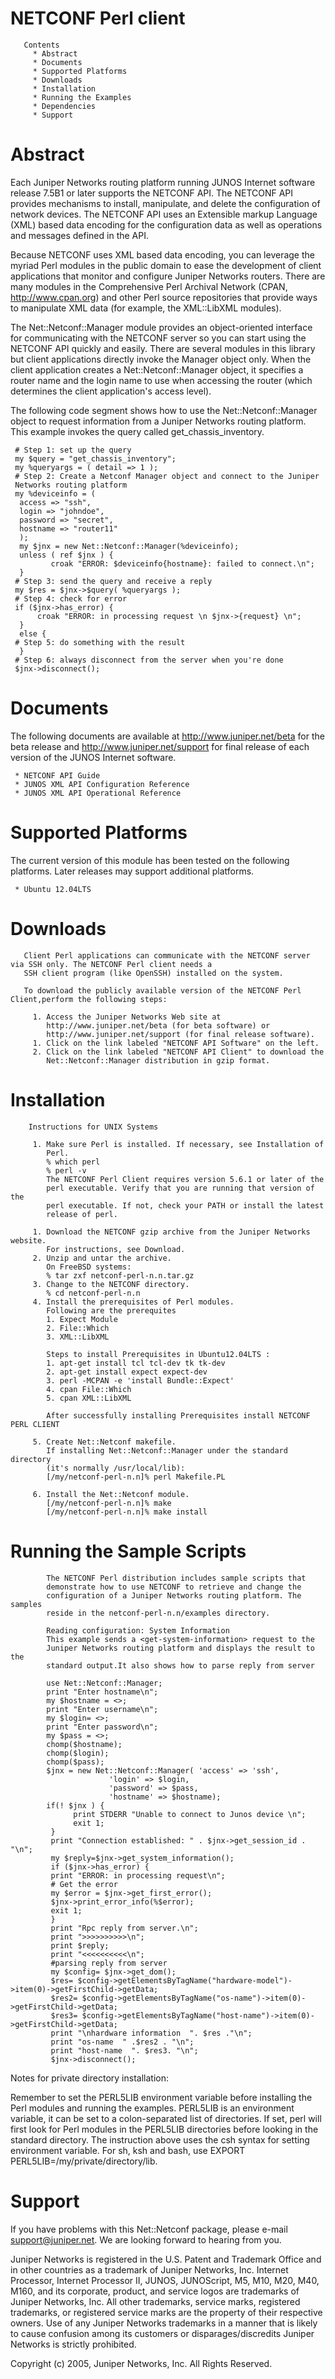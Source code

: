 NETCONF Perl client
===================

       Contents
         * Abstract
         * Documents
         * Supported Platforms
         * Downloads
         * Installation
         * Running the Examples
         * Dependencies
         * Support

Abstract
========

   Each Juniper Networks routing platform running JUNOS Internet software
   release 7.5B1 or later supports the NETCONF API. The NETCONF API provides
   mechanisms to install, manipulate, and delete the configuration of network
   devices. The NETCONF API uses an Extensible markup Language (XML) based
   data encoding for the configuration data as well as operations and
   messages defined in the API.

   Because NETCONF uses XML based data encoding, you can leverage the myriad
   Perl modules in the public domain to ease the development of client
   applications that monitor and configure Juniper Networks routers. There
   are many modules in the Comprehensive Perl Archival Network (CPAN,
   http://www.cpan.org) and other Perl source repositories that provide ways
   to manipulate XML data (for example, the XML::LibXML modules).

   The Net::Netconf::Manager module provides an object-oriented interface for
   communicating with the NETCONF server so you can start using the NETCONF
   API quickly and easily. There are several modules in this library but
   client applications directly invoke the Manager object only. When the
   client application creates a Net::Netconf::Manager object, it specifies a
   router name and the login name to use when accessing the router (which
   determines the client application's access level).

   The following code segment shows how to use the Net::Netconf::Manager
   object to request information from a Juniper Networks routing platform.
   This example invokes the query called get_chassis_inventory.
    
     # Step 1: set up the query
     my $query = "get_chassis_inventory";
     my %queryargs = ( detail => 1 );
     # Step 2: Create a Netconf Manager object and connect to the Juniper
     Networks routing platform
     my %deviceinfo = (
      access => "ssh",
      login => "johndoe",
      password => "secret",
      hostname => "router11"
      );
      my $jnx = new Net::Netconf::Manager(%deviceinfo);
      unless ( ref $jnx ) {
             croak "ERROR: $deviceinfo{hostname}: failed to connect.\n";
      }
     # Step 3: send the query and receive a reply
     my $res = $jnx->$query( %queryargs );
     # Step 4: check for error
     if ($jnx->has_error) {
          croak "ERROR: in processing request \n $jnx->{request} \n";
      } 
      else {
     # Step 5: do something with the result
      }
     # Step 6: always disconnect from the server when you're done
     $jnx->disconnect();

Documents
==========

   The following documents are available at http://www.juniper.net/beta for
   the beta release and http://www.juniper.net/support for final release of
   each version of the JUNOS Internet software.

     * NETCONF API Guide
     * JUNOS XML API Configuration Reference
     * JUNOS XML API Operational Reference

Supported Platforms
===================

   The current version of this module has been tested on the following
   platforms. Later releases may support additional platforms.

     * Ubuntu 12.04LTS 
        

Downloads
============

       Client Perl applications can communicate with the NETCONF server via SSH only. The NETCONF Perl client needs a
       SSH client program (like OpenSSH) installed on the system.

       To download the publicly available version of the NETCONF Perl Client,perform the following steps:

         1. Access the Juniper Networks Web site at
            http://www.juniper.net/beta (for beta software) or
            http://www.juniper.net/support (for final release software).
         1. Click on the link labeled "NETCONF API Software" on the left.
         2. Click on the link labeled "NETCONF API Client" to download the
            Net::Netconf::Manager distribution in gzip format.
        

Installation
=============
        Instructions for UNIX Systems

         1. Make sure Perl is installed. If necessary, see Installation of
            Perl.
            % which perl
            % perl -v
            The NETCONF Perl Client requires version 5.6.1 or later of the
            perl executable. Verify that you are running that version of the
            perl executable. If not, check your PATH or install the latest
            release of perl.

         1. Download the NETCONF gzip archive from the Juniper Networks website. 
            For instructions, see Download.
         2. Unzip and untar the archive.
            On FreeBSD systems:
            % tar zxf netconf-perl-n.n.tar.gz
         3. Change to the NETCONF directory.
            % cd netconf-perl-n.n
         4. Install the prerequisites of Perl modules. 
            Following are the prerequites
            1. Expect Module
            2. File::Which
            3. XML::LibXML
        
            Steps to install Prerequisites in Ubuntu12.04LTS :
            1. apt-get install tcl tcl-dev tk tk-dev
            2. apt-get install expect expect-dev
            3. perl -MCPAN -e 'install Bundle::Expect'
            4. cpan File::Which
            5. cpan XML::LibXML
            
            After successfully installing Prerequisites install NETCONF PERL CLIENT
          
         5. Create Net::Netconf makefile.
            If installing Net::Netconf::Manager under the standard directory
            (it's normally /usr/local/lib):
            [/my/netconf-perl-n.n]% perl Makefile.PL
             
         6. Install the Net::Netconf module.
            [/my/netconf-perl-n.n]% make
            [/my/netconf-perl-n.n]% make install
                  
Running the Sample Scripts
==========================

            The NETCONF Perl distribution includes sample scripts that
            demonstrate how to use NETCONF to retrieve and change the
            configuration of a Juniper Networks routing platform. The samples
            reside in the netconf-perl-n.n/examples directory.

            Reading configuration: System Information
            This example sends a <get-system-information> request to the
            Juniper Networks routing platform and displays the result to the
            standard output.It also shows how to parse reply from server

            use Net::Netconf::Manager;
            print "Enter hostname\n";
            my $hostname = <>;
            print "Enter username\n";
            my $login= <>;
            print "Enter password\n";
            my $pass = <>;
            chomp($hostname);
            chomp($login);
            chomp($pass);
            $jnx = new Net::Netconf::Manager( 'access' => 'ssh',
                          'login' => $login,
                          'password' => $pass,
                          'hostname' => $hostname);
            if(! $jnx ) {
                  print STDERR "Unable to connect to Junos device \n";
                  exit 1;
             }
             print "Connection established: " . $jnx->get_session_id . "\n";
             my $reply=$jnx->get_system_information();
             if ($jnx->has_error) {
             print "ERROR: in processing request\n";
             # Get the error
             my $error = $jnx->get_first_error();
             $jnx->print_error_info(%$error);
             exit 1;
             }
             print "Rpc reply from server.\n";
             print ">>>>>>>>>>\n";
             print $reply;
             print "<<<<<<<<<<\n";
             #parsing reply from server
             my $config= $jnx->get_dom();
             $res= $config->getElementsByTagName("hardware-model")->item(0)->getFirstChild->getData;
             $res2= $config->getElementsByTagName("os-name")->item(0)->getFirstChild->getData;
             $res3= $config->getElementsByTagName("host-name")->item(0)->getFirstChild->getData;
             print "\nhardware information  ". $res ."\n";
             print "os-name  " .$res2 . "\n";
             print "host-name  ". $res3. "\n";
             $jnx->disconnect();
  
 Notes for private directory installation:
 
   Remember to set the PERL5LIB environment variable before installing the Perl modules and running the examples.
   PERL5LIB is an environment variable, it can be set to a colon-separated list of directories. If set, perl will first
   look for Perl modules in the PERL5LIB directories before looking in the standard directory. The instruction above
   uses the csh syntax for setting environment variable. For sh, ksh and bash, 
   use EXPORT PERL5LIB=/my/private/directory/lib.
 
 Support
===========
If you have problems with this Net::Netconf package, please e-mail support@juniper.net. We are looking forward to hearing from you.

Juniper Networks is registered in the U.S. Patent and Trademark Office and in other countries as a trademark of Juniper
Networks, Inc. Internet Processor, Internet Processor II, JUNOS, JUNOScript, M5, M10, M20, M40, M160, and its corporate, product, and service logos are trademarks of Juniper Networks, Inc.  All other trademarks, service marks, registered trademarks, or registered service marks are the property of their respective owners. Use of any Juniper Networks trademarks in a manner that is likely to cause confusion among its customers or disparages/discredits Juniper Networks is strictly  prohibited.

Copyright (c) 2005, Juniper Networks, Inc. All Rights Reserved.
